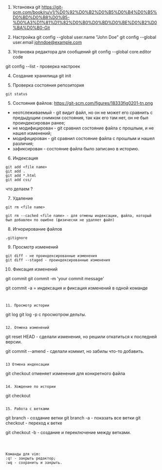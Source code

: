 1. Установка git
https://git-scm.com/book/ru/v1/%D0%92%D0%B2%D0%B5%D0%B4%D0%B5%D0%BD%D0%B8%D0%B5-%D0%A3%D1%81%D1%82%D0%B0%D0%BD%D0%BE%D0%B2%D0%BA%D0%B0-Git

2. Настройка
git config --global user.name "John Doe"
git config --global user.email johndoe@example.com


3. Установка редактора для сообщений
git config --global core.editor code

git config --list - проверка настроек

4. Создание хранилища
git init

5. Проверка состояния репозитория
```
git status
```

5. Состояния файлов:
https://git-scm.com/figures/18333fig0201-tn.png
- неотслеживаемый -  git видит файл, но он не может его сравнить с предыдущим снимком состояния, так как его там нет, он не был проиндексирован ранее;
- не модифицирован - git сравнил состояние файла с прошлым, и не нашел изменений;
- модифицирован - git сравнил состояние файла с прошлым и нашел различия;
- зафиксирован - состояние файла было записано в историю.


6. Индексация
```
git add <file name>
git add .
git add *.html
git add css/
```

что делаем ?
    
7. Удаление

```
git rm <file name>

git rm --cached <file name> - для отмены индексации, файла, который был добавлен по ошибке (физически не удаляет файл)
````

8. Игнорирование файлов

```
.gitignore
```

9. Просмотр изменений
```
git diff - не проиндексированные изменения
git diff --staged - проиндексированные изменения
```

10. Фиксация изменений  

git commit
git commit -m 'your commit message'

git commit -a = индексация и фиксация изменений в одной команде
```


11. Просмотр истории

```
git log
git log -p с просмотром дельты.
```

12. Отмена изменений
```
git reset HEAD - сделали изменения, но решили откатиться к последней версии.

git commit --amend - сделали коммит, но забилы что-то добавить.
```

13 Отмена индексации
```
git checkout <file name> отменяет изменения для конкретного файла
```

14. Хождение по истории
```
git checkout <commit-hash>
```

15. Работа с ветками
```
git branch <branch-name> - создание ветки
git branch -a - показать все ветки
git checkout <branch-name> - переход к ветке

git checkout -b - создание и переключение между ветками.
```



Команды для vim:
:q! - закрыть редактор;
:wq - сохранить и закрыть.
